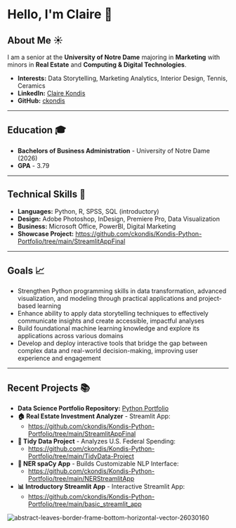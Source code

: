 # Hello, I'm Claire 👋

## About Me :sunny:
I am a senior at the **University of Notre Dame** majoring in **Marketing** with minors in **Real Estate** and **Computing & Digital Technologies**. 
- **Interests:** Data Storytelling, Marketing Analytics, Interior Design, Tennis, Ceramics
- **LinkedIn:** [Claire Kondis](https://www.linkedin.com/in/claire-kondis-461b6b265/)
- **GitHub:** [ckondis](https://github.com/ckondis)
___
## Education 🎓
- **Bachelors of Business Administration** - University of Notre Dame (2026)
- **GPA** - 3.79
___
## Technical Skills :iphone:
- **Languages:** Python, R, SPSS, SQL (introductory)
- **Design:** Adobe Photoshop, InDesign, Premiere Pro, Data Visualization
- **Business:** Microsoft Office, PowerBI, Digital Marketing
- **Showcase Project:** https://github.com/ckondis/Kondis-Python-Portfolio/tree/main/StreamlitAppFinal
___
## Goals :chart_with_upwards_trend:
- Strengthen Python programming skills in data transformation, advanced visualization, and modeling through practical applications and project-based learning
- Enhance ability to apply data storytelling techniques to effectively communicate insights and create accessible, impactful analyses
- Build foundational machine learning knowledge and explore its applications across various domains
- Develop and deploy interactive tools that bridge the gap between complex data and real-world decision-making, improving user experience and engagement
---
## Recent Projects :books:
- **Data Science Portfolio Repository:** [Python Portfolio](https://github.com/ckondis/Kondis-Python-Portfolio)
- **🏠 Real Estate Investment Analyzer** - Streamlit App:
  - https://github.com/ckondis/Kondis-Python-Portfolio/tree/main/StreamlitAppFinal
- **💸 Tidy Data Project** - Analyzes U.S. Federal Spending:
  - https://github.com/ckondis/Kondis-Python-Portfolio/tree/main/TidyData-Project
- **📖 NER spaCy App** - Builds Customizable NLP Interface:
  - https://github.com/ckondis/Kondis-Python-Portfolio/tree/main/NERStreamlitApp
- **📊 Introductory Streamlit App** - Interactive Streamlit App:
  - https://github.com/ckondis/Kondis-Python-Portfolio/tree/main/basic_streamlit_app

![abstract-leaves-border-frame-bottom-horizontal-vector-26030160](https://github.com/user-attachments/assets/3abf6eb7-27dd-4108-9bf4-e7980f149c2a)

